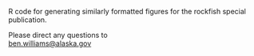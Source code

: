 R code for generating similarly formatted figures for the rockfish special publication. 

Please direct any questions to  
ben.williams@alaska.gov